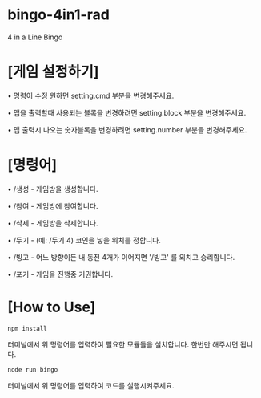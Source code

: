# bingo-4in1-rad
4 in a Line Bingo




# [게임 설정하기]

• 명령어 수정 원하면 setting.cmd 부분을 변경해주세요.

• 맵을 출력할때 사용되는 블록을 변경하려면 setting.block 부분을 변경해주세요.

• 맵 출력시 나오는 숫자블록을 변경하려면 setting.number 부분을 변경해주세요.



# [명령어]

• /생성    -    게임방을 생성합니다.

• /참여    -    게임방에 참여합니다.

• /삭제    -    게임방을 삭제합니다.

• /두기    -    (예: /두기 4) 코인을 넣을 위치를 정합니다.

• /빙고    -    어느 방향이든 내 동전 4개가 이어지면 '/빙고' 를 외치고 승리합니다.

• /포기    -    게임을 진행중 기권합니다.


# [How to Use]

```teminal
npm install
```
터미널에서 위 명령어를 입력하여 필요한 모듈들을 설치합니다.
한번만 해주시면 됩니다.

```teminal
node run bingo
```
터미널에서 위 명령어를 입력하여 코드를 실행시켜주세요.
